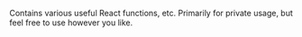 Contains various useful React functions, etc. Primarily for private usage, but feel free to use however you like.
